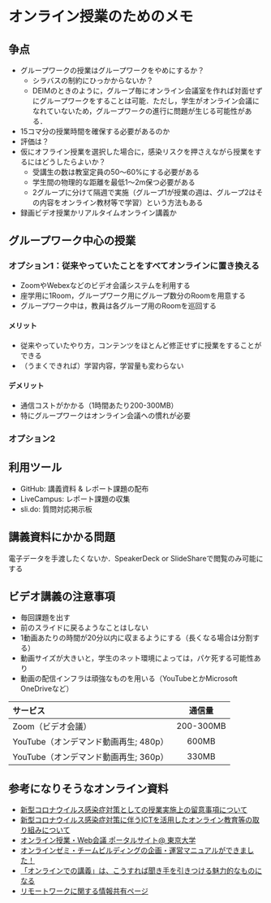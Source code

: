 # オンライン授業のためのメモ
## 争点
* グループワークの授業はグループワークをやめにするか？
  * シラバスの制約にひっかからないか？
  * DEIMのときのように，グループ毎にオンライン会議室を作れば対面せずにグループワークをすることは可能．ただし，学生がオンライン会議になれていないため，グループワークの進行に問題が生じる可能性がある．
* 15コマ分の授業時間を確保する必要があるのか
* 評価は？
* 仮にオフライン授業を選択した場合に，感染リスクを押さえながら授業をするにはどうしたらよいか？
  * 受講生の数は教室定員の50～60%にする必要がある
  * 学生間の物理的な距離を最低1〜2m保つ必要がある
  * 2グループに分けて隔週で実施（グループ1が授業の週は、グループ2はその内容をオンライン教材等で学習）という方法もある
* 録画ビデオ授業かリアルタイムオンライン講義か

## グループワーク中心の授業
### オプション1：従来やっていたことをすべてオンラインに置き換える
* ZoomやWebexなどのビデオ会議システムを利用する
* 座学用に1Room，グループワーク用にグループ数分のRoomを用意する
* グループワーク中は，教員は各グループ用のRoomを巡回する

#### メリット
* 従来やっていたやり方，コンテンツをほとんど修正せずに授業をすることができる
* （うまくできれば）学習内容，学習量も変わらない

#### デメリット
* 通信コストがかかる（1時間あたり200-300MB）
* 特にグループワークはオンライン会議ヘの慣れが必要

### オプション2

## 利用ツール
* GitHub: 講義資料 & レポート課題の配布
* LiveCampus: レポート課題の収集
* sli.do: 質問対応掲示板


## 講義資料にかかる問題
電子データを手渡したくないか．SpeakerDeck or SlideShareで閲覧のみ可能にする


## ビデオ講義の注意事項
* 毎回課題を出す
* 前のスライドに戻るようなことはしない
* 1動画あたりの時間が20分以内に収まるようにする（長くなる場合は分割する）
* 動画サイズが大きいと，学生のネット環境によっては，パケ死する可能性あり
* 動画の配信インフラは頑強なものを用いる（YouTubeとかMicrosoft OneDriveなど）

| サービス | 通信量 |
| :--- | :---: |
| Zoom（ビデオ会議） | 200-300MB |
| YouTube（オンデマンド動画再生; 480p） | 600MB |
| YouTube（オンデマンド動画再生; 360p） | 330MB |

## 参考になりそうなオンライン資料
* [新型コロナウイルス感染症対策としての授業実施上の留意事項について](https://www.shizuoka.ac.jp/news/2020/pdf/2019-nCov/20200331_attention.pdf)
* [新型コロナウイルス感染症対策に伴うICTを活用したオンライン教育等の取り組みについて](https://www.nii.ac.jp/news/2020/0325.html)
* [オンライン授業・Web会議 ポータルサイト@ 東京大学](https://utelecon.github.io)
* [オンラインゼミ・チームビルディングの企画・運営マニュアルができました！](http://www.nakahara-lab.net/blog/archive/11415)
* [「オンラインでの講義」は、こうすれば聞き手を引きつける魅力的なものになる](https://wired.jp/2020/03/30/how-to-make-online-learning-work/)
* [リモートワークに関する情報共有ページ](https://sites.google.com/view/remotework-gn)
